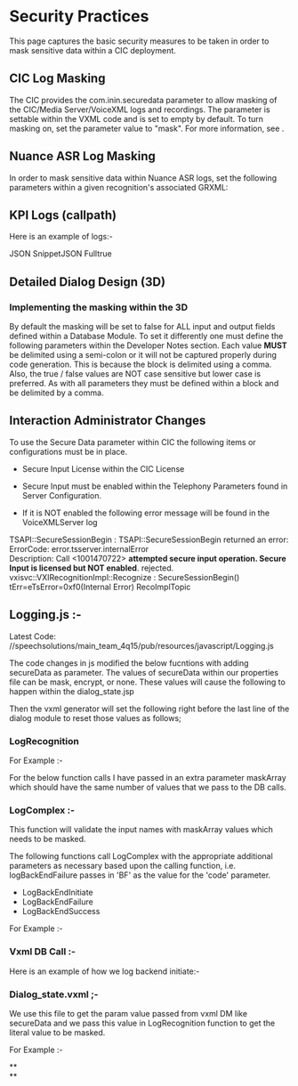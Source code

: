 # Security Practices

This page captures the basic security measures to be taken in order to mask sensitive data within a CIC deployment.

## CIC Log Masking

The CIC provides the com.inin.securedata parameter to allow masking of the CIC/Media Server/VoiceXML logs and recordings.  The parameter is settable within the VXML code and is set to empty by default.  To turn masking on, set the parameter value to "mask".  For more information, see .

## Nuance ASR Log Masking

In order to mask sensitive data within Nuance ASR logs, set the following parameters within a given recognition's associated GRXML:

## KPI Logs (callpath)

 Here is an example of logs:-

JSON SnippetJSON Fulltrue

## Detailed Dialog Design (3D)

### Implementing the masking within the 3D

By default the masking will be set to false for ALL input and output fields defined within a Database Module. To set it differently one must define the following parameters within the Developer Notes section. Each value **MUST** be delimited using a semi-colon or it will not be captured properly during code generation. This is because the <params> block is delimited using a comma. Also, the true / false values are NOT case sensitive but lower case is preferred. As with all parameters they must be defined within a <params></params> block and be delimited by a comma. 

## Interaction Administrator Changes

To use the Secure Data parameter within CIC the following items or configurations must be in place.

  * Secure Input License within the CIC License  

  * Secure Input must be enabled within the Telephony Parameters found in Server Configuration.  

  * If it is NOT enabled the following error message will be found in the VoiceXMLServer log  


TSAPI::SecureSessionBegin : TSAPI::SecureSessionBegin returned an error:   
ErrorCode: error.tsserver.internalError  
Description: Call <1001470722> **attempted secure input operation. Secure Input is licensed but NOT enabled**. rejected.  
vxisvc::VXIRecognitionImpl::Recognize : SecureSessionBegin() tErr=eTsError=0xf0(Internal Error) RecoImplTopic




## Logging.js :-

Latest Code: //speechsolutions/main_team_4q15/pub/resources/javascript/Logging.js  


 The code changes in js modified the below fucntions with adding secureData as parameter. The values of secureData within our properties file can be mask, encrypt, or none. These values will cause the following to happen within the dialog_state.jsp

Then the vxml generator will set the following right before the last line of the dialog module to reset those values as follows;

 

### LogRecognition

For Example :-

For the below function calls I have passed in an extra parameter maskArray which should have the same number of values that we pass to the DB calls.

### LogComplex :-

This function will validate the input names with maskArray values which needs to be masked.

The following functions call LogComplex with the appropriate additional parameters as necessary based upon the calling function, i.e. logBackEndFailure passes in 'BF' as the value for the 'code' parameter.

  * LogBackEndInitiate
  * LogBackEndFailure
  * LogBackEndSuccess



 For Example :-

### Vxml DB Call :-

Here is an example of how we log backend initiate:-

### Dialog_state.vxml ;-

We use this file to get the param value passed from vxml DM like secureData and we pass this value in LogRecognition function to get the literal value to be masked.

For Example :-

 

**  
**

 

  

